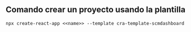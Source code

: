 ## Comando crear un proyecto usando la plantilla
```CMD
npx create-react-app <<name>> --template cra-template-scmdashboard
```
 